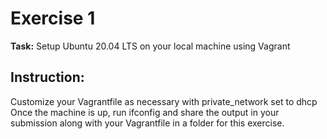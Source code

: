# Exercise 1

**Task:** Setup Ubuntu 20.04 LTS on your local machine using Vagrant

## Instruction: 

Customize your Vagrantfile as necessary with private_network set to dhcp
Once the machine is up, run ifconfig and share the output in your submission along with your Vagrantfile in a folder for this exercise.

